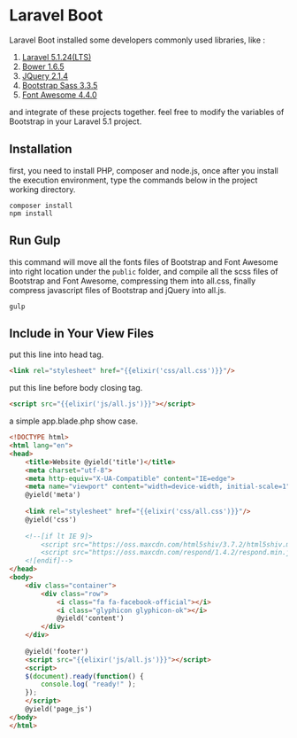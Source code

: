 # Laravel Boot
Laravel Boot installed some developers commonly used libraries, like :

1.  [Laravel 5.1.24(LTS)](https://github.com/laravel/laravel)
2.  [Bower 1.6.5](https://github.com/bower/bower)
3.  [JQuery 2.1.4](https://github.com/jquery/jquery)
4.  [Bootstrap Sass 3.3.5](https://github.com/twbs/bootstrap-sass)
5.  [Font Awesome 4.4.0](https://github.com/FortAwesome/Font-Awesome)


and integrate of these projects together.
feel free to modify the variables of Bootstrap in your Laravel 5.1 project.

## Installation
first, you need to install PHP, composer and node.js, once after you install the execution environment, type the commands below in the project working directory.
```
composer install
npm install
```

## Run Gulp
this command will move all the fonts files of Bootstrap and Font Awesome into right location under the `public` folder, and compile all the scss files of Bootstrap and Font Awesome, compressing them into all.css, finally compress javascript files of Bootstrap and jQuery into all.js.
```
gulp
```

## Include in Your View Files

put this line into head tag.
```html
<link rel="stylesheet" href="{{elixir('css/all.css')}}"/>
```

put this line before body closing tag.
```html
<script src="{{elixir('js/all.js')}}"></script>
```

a simple app.blade.php show case.
```html
<!DOCTYPE html>
<html lang="en">
<head>
    <title>Website @yield('title')</title>
	<meta charset="utf-8">
	<meta http-equiv="X-UA-Compatible" content="IE=edge">
	<meta name="viewport" content="width=device-width, initial-scale=1">
    @yield('meta')
    
    <link rel="stylesheet" href="{{elixir('css/all.css')}}"/>
    @yield('css')
    
	<!--[if lt IE 9]>
		<script src="https://oss.maxcdn.com/html5shiv/3.7.2/html5shiv.min.js"></script>
		<script src="https://oss.maxcdn.com/respond/1.4.2/respond.min.js"></script>
	<![endif]-->
</head>
<body>
    <div class="container">
        <div class="row">
            <i class="fa fa-facebook-official"></i>
            <i class="glyphicon glyphicon-ok"></i>
            @yield('content')
        </div>
    </div>
	
    @yield('footer')
    <script src="{{elixir('js/all.js')}}"></script>
    <script>
    $(document).ready(function() {
        console.log( "ready!" );
    });
    </script>
    @yield('page_js')
</body>
</html>
```